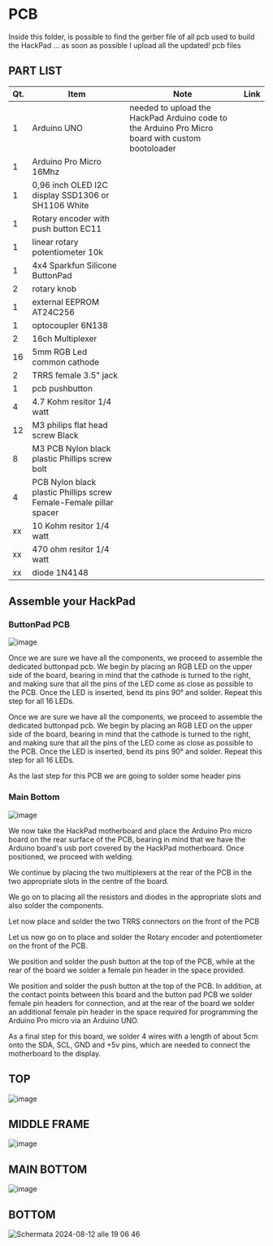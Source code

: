 # PCB #
Inside this folder, is possible to find the gerber file of all pcb used to build the HackPad ... as soon as possible I upload all the updated! pcb files
## PART LIST ##
| Qt.  | Item | Note | Link |
| ------------- | ------------- | ------------- | ------------- |
| 1  | Arduino UNO | needed to upload the HackPad Arduino code to the Arduino Pro Micro board with custom bootoloader| |
| 1  | Arduino Pro Micro 16Mhz  |||
| 1  | 0,96 inch OLED I2C display SSD1306 or SH1106 White  |||
| 1  | Rotary encoder with push button EC11 |||
| 1  | linear rotary potentiometer 10k  |||
| 1  | 4x4 Sparkfun Silicone ButtonPad   |||
| 2  | rotary knob  |||
| 1  | external EEPROM AT24C256  |||
| 1  | optocoupler 6N138  |||
| 2  | 16ch Multiplexer  |||
| 16 | 5mm RGB Led common cathode  |||
| 2  | TRRS female 3.5" jack  |||
| 1  | pcb pushbutton  |||
| 4  | 4.7 Kohm resitor 1/4 watt  |||
| 12 | M3 philips flat head screw Black  |||
| 8  | M3 PCB Nylon black plastic Phillips screw bolt  |||
| 4  | PCB Nylon black plastic Phillips screw Female-Female pillar spacer  |||
| xx | 10 Kohm resitor 1/4 watt  |||
| xx | 470 ohm resitor 1/4 watt  |||
| xx | diode 1N4148  |||

## Assemble your HackPad ##
### ButtonPad PCB ###
![image](https://github.com/user-attachments/assets/80d77a02-432f-464f-8cc2-7f4b6f9943c2)

Once we are sure we have all the components, we proceed to assemble the dedicated buttonpad pcb. We begin by placing an RGB LED on the upper side of the board, bearing in mind that the cathode is turned to the right, and making sure that all the pins of the LED come as close as possible to the PCB. Once the LED is inserted, bend its pins 90° and solder.
Repeat this step for all 16 LEDs.

Once we are sure we have all the components, we proceed to assemble the dedicated buttonpad pcb. We begin by placing an RGB LED on the upper side of the board, bearing in mind that the cathode is turned to the right, and making sure that all the pins of the LED come as close as possible to the PCB. Once the LED is inserted, bend its pins 90° and solder.
Repeat this step for all 16 LEDs.

As the last step for this PCB we are going to solder some header pins 
### Main Bottom ###
![image](https://github.com/user-attachments/assets/55e97667-8b82-4d06-ae3f-fac0418f1053)

We now take the HackPad motherboard and place the Arduino Pro micro board on the rear surface of the PCB, bearing in mind that we have the Arduino board's usb port covered by the HackPad motherboard.
Once positioned, we proceed with welding.

We continue by placing the two multiplexers at the rear of the PCB in the two appropriate slots in the centre of the board.

We go on to placing all the resistors and diodes in the appropriate slots and also solder the components.

Let now place and solder the two TRRS connectors on the front of the PCB

Let us now go on to place and solder the Rotary encoder and potentiometer on the front of the PCB.

We position and solder the push button at the top of the PCB, while at the rear of the board we solder a female pin header in the space provided.

We position and solder the push button at the top of the PCB. In addition, at the contact points between this board and the button pad PCB we solder female pin headers for connection, and at the rear of the board we solder an additional female pin header in the space required for programming the Arduino Pro micro via an Arduino UNO.

As a final step for this board, we solder 4 wires with a length of about 5cm onto the SDA, SCL, GND and +5v pins, which are needed to connect the motherboard to the display.

## TOP ##
![image](https://github.com/user-attachments/assets/e288fca4-f697-4060-9b64-c1b76c64db1e)
## MIDDLE FRAME ##
![image](https://github.com/user-attachments/assets/daf9bd3d-9c61-4af8-ba20-f7502f2c3de7)
## MAIN BOTTOM ##
![image](https://github.com/user-attachments/assets/55e97667-8b82-4d06-ae3f-fac0418f1053)

## BOTTOM ##
![Schermata 2024-08-12 alle 19 06 46](https://github.com/user-attachments/assets/8d1f2d56-8978-4ec7-ac92-6ff36973ff75)



